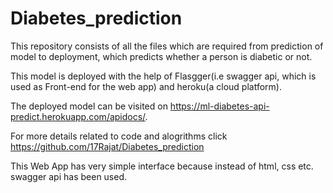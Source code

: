 # Diabetes_prediction
This repository consists of all the files which are required from prediction of model to deployment, which predicts whether a person is diabetic or not.

This model is deployed with the help of Flasgger(i.e swagger api, which is used as Front-end for the web app) and heroku(a cloud platform).

The deployed model can be visited on https://ml-diabetes-api-predict.herokuapp.com/apidocs/.

For more details related to code and alogrithms click https://github.com/17Rajat/Diabetes_prediction

This Web App has very simple interface because instead of html, css etc. swagger api has been used.
